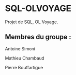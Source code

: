 # SQL-OLVOYAGE

Projet de SQL, OL Voyage.

## Membres du groupe : 

Antoine Simoni 

Mathieu Chambaud

Pierre Bouffartigue


